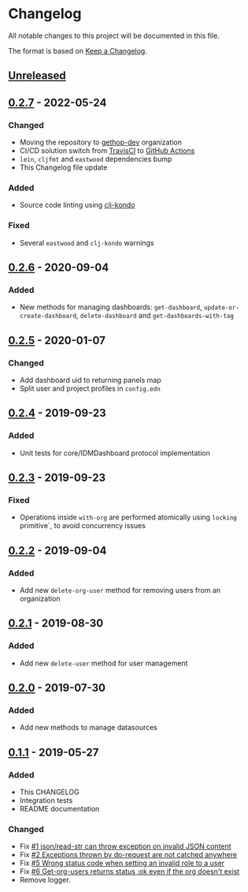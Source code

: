# Changelog
All notable changes to this project will be documented in this file.

The format is based on [Keep a Changelog](http://keepachangelog.com/en/1.0.0/).

## [Unreleased]

## [0.2.7] - 2022-05-24
### Changed
- Moving the repository to [gethop-dev](https://github.com/gethop-dev) organization
- CI/CD solution switch from [TravisCI](https://travis-ci.org/) to [GitHub Actions](Ihttps://github.com/features/actions)
- `lein`, `cljfmt` and `eastwood` dependencies bump
- This Changelog file update

### Added
- Source code linting using [clj-kondo](https://github.com/clj-kondo/clj-kondo)

### Fixed
- Several `eastwood` and `clj-kondo` warnings

## [0.2.6] - 2020-09-04
### Added
- New methods for managing dashboards: `get-dashboard`, `update-or-create-dashboard`, `delete-dashboard` and `get-dashboards-with-tag`

## [0.2.5] - 2020-01-07
### Changed
- Add dashboard uid to returning panels map
- Split user and project profiles in `config.edn`

## [0.2.4] - 2019-09-23
### Added
- Unit tests for core/IDMDashboard protocol implementation

## [0.2.3] - 2019-09-23
### Fixed
- Operations inside `with-org` are performed atomically using `locking` primitive`, to avoid concurrency issues

## [0.2.2] - 2019-09-04

### Added
- Add new `delete-org-user` method for removing users from an organization

## [0.2.1] - 2019-08-30

### Added
- Add new `delete-user` method for user management

## [0.2.0] - 2019-07-30

### Added
- Add new methods to manage datasources

## [0.1.1] - 2019-05-27

### Added
- This CHANGELOG
- Integration tests
- README documentation

### Changed
- Fix [#1 json/read-str can throw exception on invalid JSON content](https://github.com/gethop-dev/dashboard-manager.grafana/issues/1)
- Fix [#2 Exceptions thrown by do-request are not catched anywhere](https://github.com/gethop-dev/dashboard-manager.grafana/issues/2)
- Fix [#5 Wrong status code when setting an invalid role to a user](https://github.com/gethop-dev/dashboard-manager.grafana/issues/5)
- Fix [#6 Get-org-users returns status :ok even if the org doesn't exist](https://github.com/gethop-dev/dashboard-manager.grafana/issues/6)
- Remove logger.

[UNRELEASED]:  https://github.com/gethop-dev/dashboard-manager.grafana/compare/0.2.7...HEAD
[0.2.7]: https://github.com/gethop-dev/dashboard-manager.grafana/releases/tag/0.2.7
[0.2.6]: https://github.com/gethop-dev/dashboard-manager.grafana/releases/tag/0.2.6
[0.2.5]: https://github.com/gethop-dev/dashboard-manager.grafana/releases/tag/0.2.5
[0.2.4]: https://github.com/gethop-dev/dashboard-manager.grafana/releases/tag/0.2.4
[0.2.3]: https://github.com/gethop-dev/dashboard-manager.grafana/releases/tag/0.2.3
[0.2.2]: https://github.com/gethop-dev/dashboard-manager.grafana/releases/tag/0.2.2
[0.2.1]: https://github.com/gethop-dev/dashboard-manager.grafana/releases/tag/0.2.1
[0.2.1]: https://github.com/gethop-dev/dashboard-manager.grafana/releases/tag/0.2.1
[0.2.0]: https://github.com/gethop-dev/dashboard-manager.grafana/releases/tag/0.2.0
[0.1.1]: https://github.com/gethop-dev/dashboard-manager.grafana/releases/tag/0.1.1
